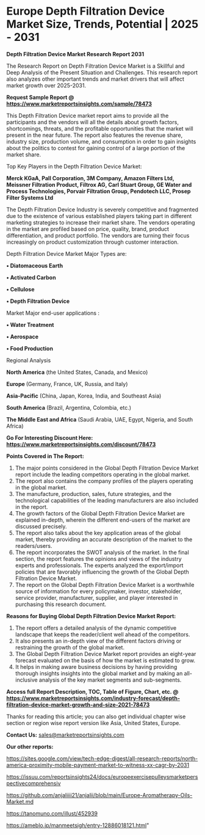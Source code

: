 # Europe Depth Filtration Device Market Size, Trends, Potential | 2025 - 2031

<strong>Depth Filtration Device Market Research Report 2031</strong>

The Research Report on Depth Filtration Device Market is a Skillful and Deep Analysis of the Present Situation and Challenges. This research report also analyzes other important trends and market drivers that will affect market growth over 2025-2031.

<strong>Request Sample Report @ <a href=https://www.marketreportsinsights.com/sample/78473>https://www.marketreportsinsights.com/sample/78473</a></strong>

This Depth Filtration Device market report aims to provide all the participants and the vendors will all the details about growth factors, shortcomings, threats, and the profitable opportunities that the market will present in the near future. The report also features the revenue share, industry size, production volume, and consumption in order to gain insights about the politics to contest for gaining control of a large portion of the market share.

Top Key Players in the Depth Filtration Device Market:

<strong>Merck KGaA, Pall Corporation, 3M Company, Amazon Filters Ltd, Meissner Filtration Product, Filtrox AG, Carl Stuart Group, GE Water and Process Technologies, Porvair Filtration Group, Pendotech LLC, Prosep Filter Systems Ltd</strong>

The Depth Filtration Device Industry is severely competitive and fragmented due to the existence of various established players taking part in different marketing strategies to increase their market share. The vendors operating in the market are profiled based on price, quality, brand, product differentiation, and product portfolio. The vendors are turning their focus increasingly on product customization through customer interaction.

Depth Filtration Device Market Major Types are:

<strong>• Diatomaceous Earth

• Activated Carbon

• Cellulose

• Depth Filtration Device</strong>

Market Major end-user applications :

<strong>• Water Treatment

• Aerospace

• Food Production</strong>

Regional Analysis

</u><strong><b>North America</b></strong> (the United States, Canada, and Mexico)

<strong><b>Europe </b></strong>(Germany, France, UK, Russia, and Italy)

<strong><b>Asia-Pacific</b></strong> (China, Japan, Korea, India, and Southeast Asia)

<strong><b>South America</b></strong> (Brazil, Argentina, Colombia, etc.)

<strong><b>The Middle East and Africa</b></strong> (Saudi Arabia, UAE, Egypt, Nigeria, and South Africa)

<strong>Go For Interesting Discount Here: <a href=https://www.marketreportsinsights.com/discount/78473>https://www.marketreportsinsights.com/discount/78473</a></strong>

<strong>Points Covered in The Report:</strong>
<ol>
  <li>The major points considered in the Global Depth Filtration Device Market report include the leading competitors operating in the global market.</li>
  <li>The report also contains the company profiles of the players operating in the global market.</li>
  <li>The manufacture, production, sales, future strategies, and the technological capabilities of the leading manufacturers are also included in the report.</li>
  <li>The growth factors of the Global Depth Filtration Device Market are explained in-depth, wherein the different end-users of the market are discussed precisely.</li>
  <li>The report also talks about the key application areas of the global market, thereby providing an accurate description of the market to the readers/users.</li>
  <li>The report incorporates the SWOT analysis of the market. In the final section, the report features the opinions and views of the industry experts and professionals. The experts analyzed the export/import policies that are favorably influencing the growth of the Global Depth Filtration Device Market.</li>
  <li>The report on the Global Depth Filtration Device Market is a worthwhile source of information for every policymaker, investor, stakeholder, service provider, manufacturer, supplier, and player interested in purchasing this research document.</li>
</ol>
<strong>Reasons for Buying Global Depth Filtration Device Market Report:</strong>

<ol>
  <li>The report offers a detailed analysis of the dynamic competitive landscape that keeps the reader/client well ahead of the competitors.</li>
  <li>It also presents an in-depth view of the different factors driving or restraining the growth of the global market.</li>
  <li>The Global Depth Filtration Device Market report provides an eight-year forecast evaluated on the basis of how the market is estimated to grow.</li>
  <li>It helps in making aware business decisions by having providing thorough insights insights into the global market and by making an all-inclusive analysis of the key market segments and sub-segments.</li>
</ol>
<strong>Access full Report Description, TOC, Table of Figure, Chart, etc. @ <a href=https://www.marketreportsinsights.com/industry-forecast/depth-filtration-device-market-growth-and-size-2021-78473>https://www.marketreportsinsights.com/industry-forecast/depth-filtration-device-market-growth-and-size-2021-78473</a></strong>


Thanks for reading this article; you can also get individual chapter wise section or region wise report version like Asia, United States, Europe.

<strong>Contact Us:</strong>
sales@marketreportsinsights.com

<strong>Our other reports:</strong>

<a href=https://sites.google.com/view/tech-edge-digest/all-research-reports/north-america-proximity-mobile-payment-market-to-witness-xx-cagr-by-2031>https://sites.google.com/view/tech-edge-digest/all-research-reports/north-america-proximity-mobile-payment-market-to-witness-xx-cagr-by-2031</a>

<a href=https://issuu.com/reportsinsights24/docs/europeexercisepulleysmarketperspectivecomprehensiv>https://issuu.com/reportsinsights24/docs/europeexercisepulleysmarketperspectivecomprehensiv</a>

<a href=https://github.com/anjaliiii21/anjalii/blob/main/Europe-Aromatherapy-Oils-Market.md>https://github.com/anjaliiii21/anjalii/blob/main/Europe-Aromatherapy-Oils-Market.md</a>

<a href=https://tanomuno.com/illust/452939>https://tanomuno.com/illust/452939</a>

<a href=https://ameblo.jp/manmeetsigh/entry-12886018121.html>https://ameblo.jp/manmeetsigh/entry-12886018121.html</a>"
